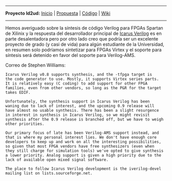 
---

**Proyecto ld2ud:** [Inicio](ld2ud.md) | [Propuesta](ld2udPropuestaProyecto.md) | [Código](http://code.google.com/p/altaimpedancia/source/browse/#svn/trunk/ld2ud/code) | [Wiki](http://code.google.com/p/altaimpedancia/w/list?q=label:ld2ud)

---

Hemos averiguado sobre la síntesis de código Verilog para FPGAs Spartan de Xilinix y la respuesta del desarrollador principal de [Icarus Verilog](http://www.icarus.com/eda/verilog/) es en parte desalentadora pero por otro lado creo que podría ser un excelente proyecto de grado (y casi de vida) para algún estudiante de la Universidad, en resumen solo podríamos sintetizar para FPGAs Virtex y el soporte para síntesis será detenido en favor del soporte para Verilog-AMS.

Correo de Stephen Williams:
```
Icarus Verilog v0.8 supports synthesis, and the -tfpga target is
the code generator to use. Mostly, it supports Virtex series parts.
It is relatively easy (C coding) to add support for other FPGA
families, even from other vendors, so long as the P&R for the target
takes EDIF.

Unfortunately, the synthesis support in Icarus Verilog has been
waning due to lack of interest, and the upcoming 0.9 release will
have almost no usable synthesis. There has been a slight resurgence
in interest in synthesis in Icarus Verilog, so we might revisit
synthesis after the 0.9 release is branched off, but we have to weigh
other priorities.

Our primary focus of late has been Verilog-AMS support instead, and
that is where my personal interest lies. We don't have enough core
developers to keep up and work on all the interesting possibilities,
so given that most FPGA vendors have free synthesizers (even when
they still charge for simulation tools) we've opted to give synthesis
a lower priority. Analog support is given a high priority due to the
lack of available open mixed signal software.

The place to follow Icarus Verilog development is the iverilog-devel
mailing list on lists.sourceforge.net.
```